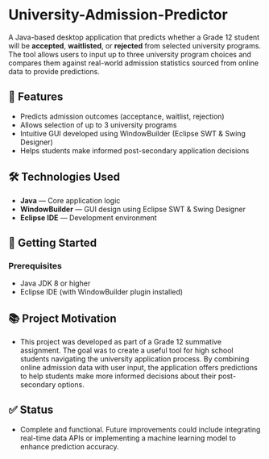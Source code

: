 ﻿# University-Admission-Predictor
A Java-based desktop application that predicts whether a Grade 12 student will be **accepted**, **waitlisted**, or **rejected** from selected university programs. The tool allows users to input up to three university program choices and compares them against real-world admission statistics sourced from online data to provide predictions.

## 📌 Features

- Predicts admission outcomes (acceptance, waitlist, rejection)
- Allows selection of up to 3 university programs
- Intuitive GUI developed using WindowBuilder (Eclipse SWT & Swing Designer)
- Helps students make informed post-secondary application decisions

## 🛠️ Technologies Used

- **Java** — Core application logic
- **WindowBuilder** — GUI design using Eclipse SWT & Swing Designer
- **Eclipse IDE** — Development environment

## 🚀 Getting Started

### Prerequisites
- Java JDK 8 or higher
- Eclipse IDE (with WindowBuilder plugin installed)

## 📚 Project Motivation
- This project was developed as part of a Grade 12 summative assignment. The goal was to create a useful tool for high school students navigating the university application process. By combining online admission data with user input, the application offers predictions to help students make more informed decisions about their post-secondary options.

## ✅ Status
- Complete and functional. Future improvements could include integrating real-time data APIs or implementing a machine learning model to enhance prediction accuracy.
